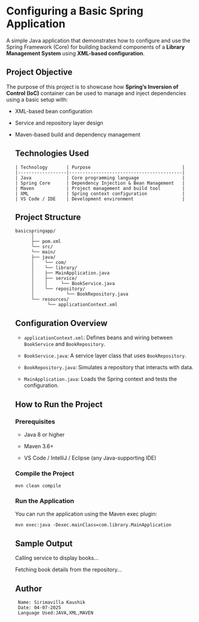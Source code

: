    # Configuring a Basic Spring Application

   A simple Java application that demonstrates how to configure and use the Spring Framework (Core) for building backend components of a **Library Management System** using **XML-based configuration**.


   ## Project Objective
 
   The purpose of this project is to showcase how **Spring’s Inversion of Control (IoC)** container can be used to manage and inject dependencies using a basic setup with:

- XML-based bean configuration

- Service and repository layer design

- Maven-based build and dependency management


   ## Technologies Used

      | Technology       | Purpose                                  |
      |------------------|------------------------------------------|
      | Java             | Core programming language                |
      | Spring Core      | Dependency Injection & Bean Management   |
      | Maven            | Project management and build tool        |
      | XML              | Spring context configuration             |
      | VS Code / IDE    | Development environment                  |


  ## Project Structure

      basicspringapp/
            │
            ├── pom.xml
            └── src/
            └── main/
            ├── java/
            │    └── com/
            │    └── library/
            │    ├── MainApplication.java
            │    ├── service/
            │    │     └── BookService.java
            │    └── repository/
            │            └── BookRepository.java
            └── resources/
                  └── applicationContext.xml


   ## Configuration Overview

     - `applicationContext.xml`: Defines beans and wiring between `BookService` and `BookRepository`.

     - `BookService.java`: A service layer class that uses `BookRepository`.

     - `BookRepository.java`: Simulates a repository that interacts with data.

     - `MainApplication.java`: Loads the Spring context and tests the configuration.


   ## How to Run the Project

     ### Prerequisites

     - Java 8 or higher

     - Maven 3.6+

     - VS Code / IntelliJ / Eclipse (any Java-supporting IDE)


     ### Compile the Project

   `mvn clean compile`

     ### Run the Application

     You can run the application using the Maven exec plugin:

   `mvn exec:java -Dexec.mainClass=com.library.MainApplication`

  ## Sample Output

     Calling service to display books...

     Fetching book details from the repository...


    ## Author
       Name: Sirimavilla Kaushik
       Date: 04-07-2025
       Language Used:JAVA,XML,MAVEN

